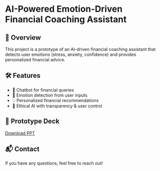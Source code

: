 # AI-Powered Emotion-Driven Financial Coaching Assistant  

## 📌 Overview  
This project is a prototype of an AI-driven financial coaching assistant that detects user emotions (stress, anxiety, confidence) and provides personalized financial advice.  

## 🛠️ Features  
- 🤖 Chatbot for financial queries  
- 🧠 Emotion detection from user inputs  
- 💡 Personalized financial recommendations  
- 🔐 Ethical AI with transparency & user control  

## 📂 Prototype Deck  
[Download PPT](./AI_Financial_Assistant.pptx)  

## 📬 Contact  
If you have any questions, feel free to reach out!  
